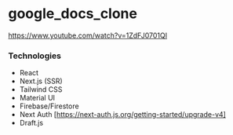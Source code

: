 # google_docs_clone
https://www.youtube.com/watch?v=1ZdFJ0701QI

### Technologies
- React
- Next.js (SSR)
- Tailwind CSS
- Material UI
- Firebase/Firestore
- Next Auth [https://next-auth.js.org/getting-started/upgrade-v4]
- Draft.js


